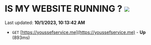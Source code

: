 # IS MY WEBSITE RUNNING ? [![](https://img.shields.io/static/v1?label=Sponsor&message=%E2%9D%A4&logo=GitHub&color=%23fe8e86)](https://github.com/sponsors/<username>)

Last updated: **10/1/2023, 10:13:42 AM**

- `GET` [https://youssefservice.me](https://youssefservice.me) - **Up** (893ms)
